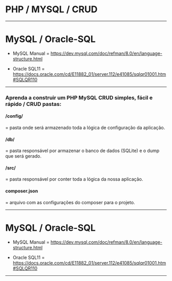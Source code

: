 
# PHP / MYSQL / CRUD 

-------------------------------------------------------------------

# MySQL / Oracle-SQL 

* MySQL Manual = https://dev.mysql.com/doc/refman/8.0/en/language-structure.html

* Oracle SQL11 = https://docs.oracle.com/cd/E11882_01/server.112/e41085/sqlqr01001.htm#SQLQR110
 
-------------------------------------------------------------------

### Aprenda a construir um PHP MySQL CRUD simples, fácil e rápido / CRUD pastas:

#### /config/
= pasta onde será armazenado toda a lógica de configuração da aplicação.

#### /db/
= pasta responsável por armazenar o banco de dados (SQLite) e o dump que será gerado.

#### /src/
= pasta responsável por conter toda a lógica da nossa aplicação.

#### composer.json
= arquivo com as configurações do composer para o projeto.

-------------------------------------------------------------------

# MySQL / Oracle-SQL 

* MySQL Manual = https://dev.mysql.com/doc/refman/8.0/en/language-structure.html

* Oracle SQL11 = https://docs.oracle.com/cd/E11882_01/server.112/e41085/sqlqr01001.htm#SQLQR110
 
-------------------------------------------------------------------
